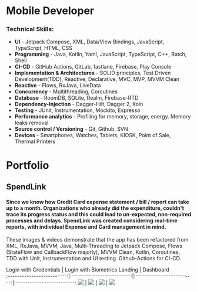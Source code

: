 # Mobile Developer

### Technical Skills:
 - **UI** - Jetpack Compose, XML, Data/View Bindings, JavaScript, TypeScript, HTML, CSS
 - **Programming** - Java, Kotlin, Yaml, JavaScript, TypeScript, C++, Batch, Shell
 - **CI-CD** - GitHub Actions, GitLab, fastlane, Firebase, Play Console
 - **Implementation & Architectures** - SOLID principles, Test Driven Development(TDD), Reactive, Declarative, MVC, MVP, MVVM Clean
 - **Reactive** - Flows, RxJava, LiveData
 - **Concurrency** - Multithreading, Coroutines
 - **Database** - RoomDB, SQLite, Realm, Firebase-RTD
 - **Dependency-Injection** - Dagger-Hilt, Dagger 2, Koin
 - **Testing** - JUnit, Instrumentation, Mockito, Espresso
 - **Performance analytics** - Profiling for memory, storage, energy. Memory leaks removal
 - **Source control / Versioning** - Git, Github, SVN
 - **Devices** - Smartphones, Watches, Tablets, KIOSK, Point of Sale, Thermal Printers
 
# Portfolio
## **SpendLink**

#### Since we know how Credit Card expense statement / bill / report can take up to a month. Organizations who already did the expenditure, couldn't trace its progress status and this could lead to un-expected, non-required processes and delays. SpendLink was created considering real-time reports, with individual Expense and Card management in mind.

These images & videos demonstrate that the app has been refactored from XML, RxJava, MVVM, Java, Multi-Threading to Jetpack Compose, Flows (StateFlow and CallbackFlow majorly), MVVM Clean, Kotlin, Coroutines, TDD with Unit, Instrumentation and UI testing. Github-Actions for CI-CD.


  Login with Credentials   |   Login with Biometrics                    Landing   |   Dashboard                           
:-------------------------:|:-------------------------:|:-------------------------:|:-------------------------:
![](https://github.com/yadavshashankr/portfolio/assets/81215694/a5e0be5e-9e54-461f-8493-44ae08a3dfc9)  |  ![](https://github.com/yadavshashankr/portfolio/assets/81215694/0877d64f-3136-4baf-82c4-945dcd8f9177) | ![](https://github.com/yadavshashankr/portfolio/assets/81215694/0877d64f-3136-4baf-82c4-945dcd8f9177) |  ![](https://github.com/yadavshashankr/portfolio/assets/81215694/7640f336-9a19-4d16-a0ea-ed623c7d6ed5)
